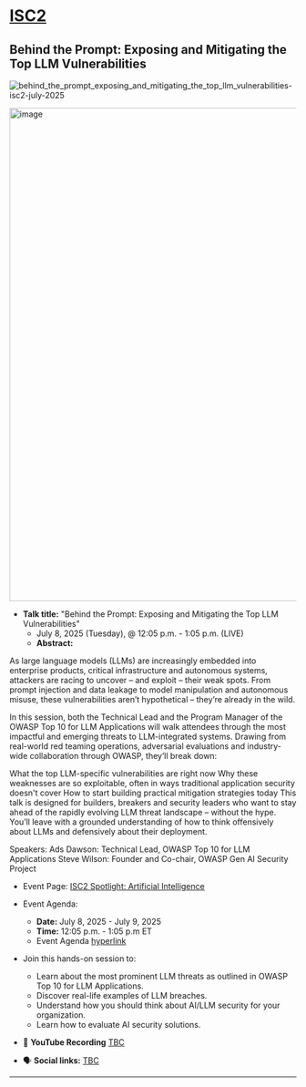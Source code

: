 # [ISC2](https://www.isc2.org/)
## Behind the Prompt: Exposing and Mitigating the Top LLM Vulnerabilities

![behind_the_prompt_exposing_and_mitigating_the_top_llm_vulnerabilities-isc2-july-2025](conferences/isc2/2025/july/behind_the_prompt_exposing_and_mitigating_the_top_llm_vulnerabilities-isc2-july-2025.png)

<img width="866" alt="image" src="https://github.com/user-attachments/assets/0eec0c63-9d35-424f-84a6-64df9f26072b" />

- **Talk title:** "Behind the Prompt: Exposing and Mitigating the Top LLM Vulnerabilities"
  - July 8, 2025 (Tuesday), @ 12:05 p.m. - 1:05 p.m. (LIVE)
  - **Abstract:**

As large language models (LLMs) are increasingly embedded into enterprise products, critical infrastructure and autonomous systems, attackers are racing to uncover – and exploit – their weak spots. From prompt injection and data leakage to model manipulation and autonomous misuse, these vulnerabilities aren’t hypothetical – they’re already in the wild.

In this session, both the Technical Lead and the Program Manager of the OWASP Top 10 for LLM Applications will walk attendees through the most impactful and emerging threats to LLM-integrated systems. Drawing from real-world red teaming operations, adversarial evaluations and industry-wide collaboration through OWASP, they’ll break down:

What the top LLM-specific vulnerabilities are right now
Why these weaknesses are so exploitable, often in ways traditional application security doesn't cover
How to start building practical mitigation strategies today
This talk is designed for builders, breakers and security leaders who want to stay ahead of the rapidly evolving LLM threat landscape – without the hype. You’ll leave with a grounded understanding of how to think offensively about LLMs and defensively about their deployment.

Speakers:
Ads Dawson: Technical Lead, OWASP Top 10 for LLM Applications
Steve Wilson: Founder and Co-chair, OWASP Gen AI Security Project

- Event Page: [ISC2 Spotlight: Artificial Intelligence](https://web.cvent.com/event/5e96806a-a8f1-41e5-8787-60c70eadbfca/summary)
- Event Agenda:
  - **Date:** July 8, 2025 - July 9, 2025
  - **Time:** 12:05 p.m. - 1:05 p.m ET
  - Event Agenda [hyperlink](https://web.cvent.com/event/5e96806a-a8f1-41e5-8787-60c70eadbfca/websitePage:7482b52a-9132-4281-b823-c7909258e26a)

- Join this hands-on session to:
  - Learn about the most prominent LLM threats as outlined in OWASP Top 10 for LLM Applications.
  - Discover real-life examples of LLM breaches.
  - Understand how you should think about AI/LLM security for your organization.
  - Learn how to evaluate AI security solutions.

- 🍿 **YouTube Recording** [TBC](TBC)
- 🗣️ **Social links:** [TBC](TBC)

------------------------------
